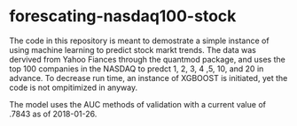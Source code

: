 # forescating-nasdaq100-stock

The code in this repository is meant to demostrate a simple instance of using machine learning to predict 
stock markt trends. The data was dervived from Yahoo Fiances through the quantmod package, and uses the top 100 companies in the NASDAQ
to predct 1, 2, 3, 4 ,5, 10, and 20 in advance. To decrease run time, an instance of XGBOOST is initiated, yet the code is not 
ompitimized in anyway.

The model uses the AUC methods of validation with a current value of .7843 as of 2018-01-26.
